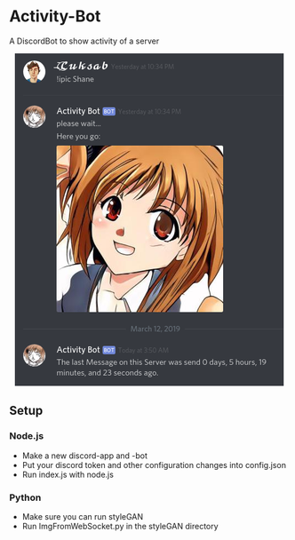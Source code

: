 # Activity-Bot
A DiscordBot to show activity of a server

<p align="center">
  <img src="example.png">
</p>

## Setup
### Node.js
* Make a new discord-app and -bot
* Put your discord token and other configuration changes into config.json
* Run index.js with node.js

### Python
* Make sure you can run styleGAN
* Run ImgFromWebSocket.py in the styleGAN directory
